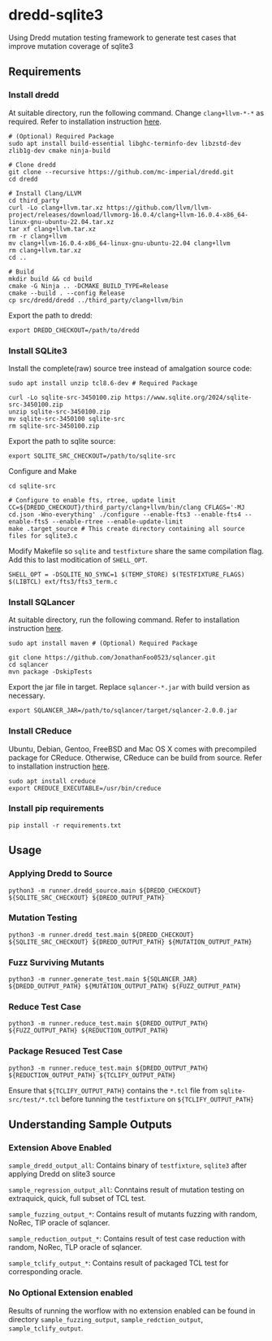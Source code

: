 # dredd-sqlite3
Using Dredd mutation testing framework to generate test cases that improve mutation coverage of sqlite3

## Requirements
### Install dredd
At suitable directory, run the following command. Change `clang+llvm-*-*` as required. Refer to installation instruction [here](https://github.com/mc-imperial/dredd).
```shell
# (Optional) Required Package
sudo apt install build-essential libghc-terminfo-dev libzstd-dev zlib1g-dev cmake ninja-build

# Clone dredd
git clone --recursive https://github.com/mc-imperial/dredd.git
cd dredd

# Install Clang/LLVM
cd third_party
curl -Lo clang+llvm.tar.xz https://github.com/llvm/llvm-project/releases/download/llvmorg-16.0.4/clang+llvm-16.0.4-x86_64-linux-gnu-ubuntu-22.04.tar.xz
tar xf clang+llvm.tar.xz
rm -r clang+llvm
mv clang+llvm-16.0.4-x86_64-linux-gnu-ubuntu-22.04 clang+llvm
rm clang+llvm.tar.xz
cd ..

# Build
mkdir build && cd build
cmake -G Ninja .. -DCMAKE_BUILD_TYPE=Release
cmake --build . --config Release
cp src/dredd/dredd ../third_party/clang+llvm/bin
```
Export the path to dredd:
```shell
export DREDD_CHECKOUT=/path/to/dredd
```
### Install SQLite3
Install the complete(raw) source tree instead of amalgation source code:
```shell
sudo apt install unzip tcl8.6-dev # Required Package

curl -Lo sqlite-src-3450100.zip https://www.sqlite.org/2024/sqlite-src-3450100.zip
unzip sqlite-src-3450100.zip
mv sqlite-src-3450100 sqlite-src
rm sqlite-src-3450100.zip
```
Export the path to sqlite source:
```shell
export SQLITE_SRC_CHECKOUT=/path/to/sqlite-src
```
Configure and Make
```shell
cd sqlite-src

# Configure to enable fts, rtree, update limit
CC=${DREDD_CHECKOUT}/third_party/clang+llvm/bin/clang CFLAGS='-MJ cd.json -Wno-everything' ./configure --enable-fts3 --enable-fts4 --enable-fts5 --enable-rtree --enable-update-limit
make .target_source # This create directory containing all source files for sqlite3.c
```

Modify Makefile so `sqlite` and `testfixture` share the same compilation flag. Add this to last moditication of `SHELL_OPT`.
```
SHELL_OPT = -DSQLITE_NO_SYNC=1 $(TEMP_STORE) $(TESTFIXTURE_FLAGS) $(LIBTCL) ext/fts3/fts3_term.c
```

### Install SQLancer
At suitable directory, run the following command. Refer to installation instruction [here](https://github.com/sqlancer/sqlancer).
```shell
sudo apt install maven # (Optional) Required Package

git clone https://github.com/JonathanFoo0523/sqlancer.git
cd sqlancer
mvn package -DskipTests
```
Export the jar file in target. Replace `sqlancer-*.jar` with build version as necessary.
```shell
export SQLANCER_JAR=/path/to/sqlancer/target/sqlancer-2.0.0.jar
```

### Install CReduce
Ubuntu, Debian, Gentoo, FreeBSD and Mac OS X comes with precompiled package for CReduce. Otherwise, CReduce can be build from source. Refer to installation instruction [here](https://github.com/csmith-project/creduce/blob/master/INSTALL.md).
```
sudo apt install creduce
export CREDUCE_EXECUTABLE=/usr/bin/creduce
```


### Install pip requirements
```shell
pip install -r requirements.txt
```

## Usage
### Applying Dredd to Source
```shell
python3 -m runner.dredd_source.main ${DREDD_CHECKOUT} ${SQLITE_SRC_CHECKOUT} ${DREDD_OUTPUT_PATH}
```
### Mutation Testing
```shell
python3 -m runner.dredd_test.main ${DREDD_CHECKOUT} ${SQLITE_SRC_CHECKOUT} ${DREDD_OUTPUT_PATH} ${MUTATION_OUTPUT_PATH}
```
### Fuzz Surviving Mutants
```shell
python3 -m runner.generate_test.main ${SQLANCER_JAR} ${DREDD_OUTPUT_PATH} ${MUTATION_OUTPUT_PATH} ${FUZZ_OUTPUT_PATH}
```
### Reduce Test Case
```shell
python3 -m runner.reduce_test.main ${DREDD_OUTPUT_PATH} ${FUZZ_OUTPUT_PATH} ${REDUCTION_OUTPUT_PATH}
```
### Package Resuced Test Case
```shell
python3 -m runner.reduce_test.main ${DREDD_OUTPUT_PATH} ${REDUCTION_OUTPUT_PATH} ${TCLIFY_OUTPUT_PATH}
```
Ensure that `${TCLIFY_OUTPUT_PATH}` contains the `*.tcl` file from `sqlite-src/test/*.tcl` before tunning the `testfixture` on `${TCLIFY_OUTPUT_PATH}`


## Understanding Sample Outputs
### Extension Above Enabled
`sample_dredd_output_all`: Contains binary of `testfixture`, `sqlite3` after applying Dredd on slite3 source

`sample_regression_output_all`: Conntains result of mutation testing on extraquick, quick, full subset of TCL test.

`sample_fuzzing_output_*`: Contains result of mutants fuzzing with random, NoRec, TlP oracle of sqlancer.

`sample_reduction_output_*`: Contains result of test case reduction with random, NoRec, TLP oracle of sqlancer. 

`sample_tclify_output_*`: Contains result of packaged TCL test for corresponding oracle.

### No Optional Extension enabled
Results of running the worflow with no extension enabled can be found in directory `sample_fuzzing_output`, `sample_redction_output`, `sample_tclify_output`.

